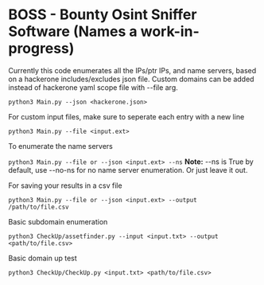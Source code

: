 # BOSS - Bounty Osint Sniffer Software (Names a work-in-progress)
Currently this code enumerates all the IPs/ptr IPs, and name servers, based on a hackerone includes/excludes json file.
Custom domains can be added instead of hackerone yaml scope file with --file arg.

```python3 Main.py --json <hackerone.json>```

For custom input files, make sure to seperate each entry with a new line

```python3 Main.py --file <input.ext>```

To enumerate the name servers

```python3 Main.py --file or --json <input.ext> --ns``` **Note:** --ns is True by default, use --no-ns for no name server enumeration. Or just leave it out.

For saving your results in a csv file

```python3 Main.py --file or --json <input.ext> --output /path/to/file.csv```

Basic subdomain enumeration

```python3 CheckUp/assetfinder.py --input <input.txt> --output <path/to/file.csv>```

Basic domain up test

```python3 CheckUp/CheckUp.py <input.txt> <path/to/file.csv>```
